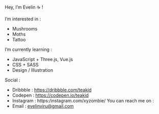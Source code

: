 Hey, I’m Evelin ☕ !
  
I’m interested in :
  - Mushrooms
  - Moths
  - Tattoo

I’m currently learning :
  - JavaScript + Three.js, Vue.js
  - CSS + SASS
  - Design / Illustration

Social :
  - Dribbble : https://dribbble.com/teakid
  - Codepen : https://codepen.io/teakid
  - Instagram : https:/instagram.com/xyzombie/
You can reach me on :
  - Email : evelinviru@gmail.com
